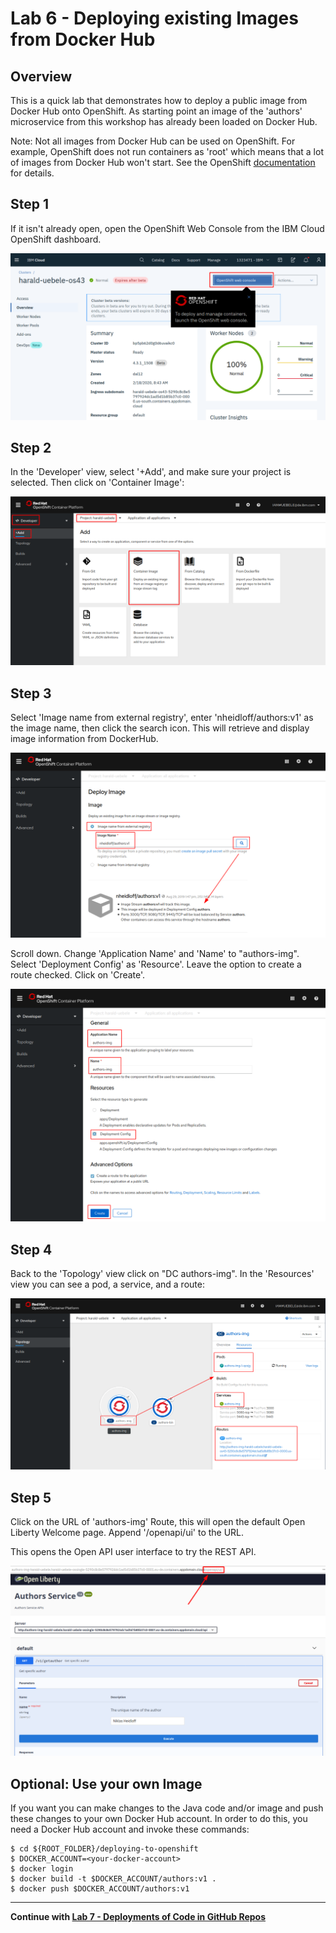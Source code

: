 # Lab 6 - Deploying existing Images from Docker Hub


## Overview

This is a quick lab that demonstrates how to deploy a public image from Docker Hub onto OpenShift. As starting point an image of the 'authors' microservice from this workshop has already been loaded on Docker Hub.

Note: Not all images from Docker Hub can be used on OpenShift. For example, OpenShift does not run containers as 'root' which means that a lot of images from Docker Hub won't start. See the OpenShift [documentation](https://docs.openshift.com/container-platform/3.3/creating_images/guidelines.html) for details.

## Step 1

If it isn't already open, open the OpenShift Web Console from the IBM Cloud OpenShift dashboard.

<kbd><img src="images/lab-5-step-0.png" /></kbd>

## Step 2

In the 'Developer' view, select '+Add', and make sure your project is selected. Then click on 'Container Image':

<kbd><img src="images/lab-5-step-1.png" /></kbd>

## Step 3

Select 'Image name from external registry', enter 'nheidloff/authors:v1' as the image name, then click the search icon. This will retrieve and display image information from DockerHub.

<kbd><img src="images/lab-5-step-3.png" /></kbd>

Scroll down. 
Change 'Application Name' and 'Name' to "authors-img".
Select 'Deployment Config' as 'Resource'.
Leave the option to create a route checked.
Click on 'Create'.

<kbd><img src="images/lab-5-step-4.png" /></kbd>

## Step 4

Back to the 'Topology' view click on "DC authors-img". In the 'Resources' view you can see a pod, a service, and a route:

<kbd><img src="images/lab-5-step-5.png" /></kbd>

## Step 5

Click on the URL of 'authors-img' Route, this will open the default Open Liberty Welcome page. Append '/openapi/ui' to the URL.

This opens the Open API user interface to try the REST API.

<kbd><img src="images/lab-5-step-9.png" /></kbd>


## Optional: Use your own Image

If you want you can make changes to the Java code and/or image and push these changes to your own Docker Hub account. In order to do this, you need a Docker Hub account and invoke these commands:

```
$ cd ${ROOT_FOLDER}/deploying-to-openshift
$ DOCKER_ACCOUNT=<your-docker-account>
$ docker login
$ docker build -t $DOCKER_ACCOUNT/authors:v1 .
$ docker push $DOCKER_ACCOUNT/authors:v1
```

---

__Continue with [Lab 7 - Deployments of Code in GitHub Repos](./7-github.md)__
